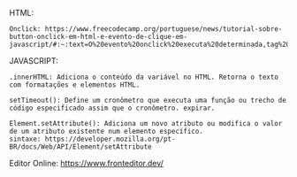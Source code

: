 HTML: 

    Onclick: https://www.freecodecamp.org/portuguese/news/tutorial-sobre-button-onclick-em-html-e-evento-de-clique-em-javascript/#:~:text=O%20evento%20onclick%20executa%20determinada,tag%20de%20abertura%20do%20bot%C3%A3o.
   
JAVASCRIPT: 

    .innerHTML: Adiciona o conteúdo da variável no HTML. Retorna o texto com formatações e elementos HTML. 
         
    setTimeout(): Define um cronômetro que executa uma função ou trecho de código especificado assim que o cronômetro. expirar.
         
    Element.setAttribute(): Adiciona um novo atributo ou modifica o valor de um atributo existente num elemento específico.
    sintaxe: https://developer.mozilla.org/pt-BR/docs/Web/API/Element/setAttribute

Editor Online: https://www.fronteditor.dev/
